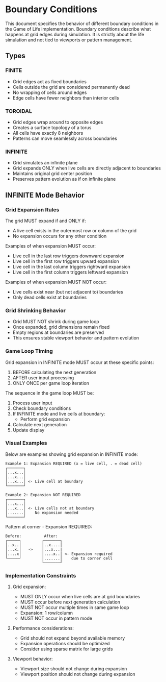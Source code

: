 # Boundary Conditions

This document specifies the behavior of different boundary conditions in the Game of Life implementation. 
Boundary conditions describe what happens at grid edges during simulation. It is strictly about the life 
simulation and not tied to viewports or pattern management.

## Types

### FINITE

- Grid edges act as fixed boundaries
- Cells outside the grid are considered permanently dead
- No wrapping of cells around edges
- Edge cells have fewer neighbors than interior cells

### TOROIDAL

- Grid edges wrap around to opposite edges
- Creates a surface topology of a torus
- All cells have exactly 8 neighbors
- Patterns can move seamlessly across boundaries

### INFINITE

- Grid simulates an infinite plane
- Grid expands ONLY when live cells are directly adjacent to boundaries
- Maintains original grid center position
- Preserves pattern evolution as if on infinite plane

## INFINITE Mode Behavior

### Grid Expansion Rules

The grid MUST expand if and ONLY if:

- A live cell exists in the outermost row or column of the grid
- No expansion occurs for any other condition

Examples of when expansion MUST occur:

- Live cell in the last row triggers downward expansion
- Live cell in the first row triggers upward expansion
- Live cell in the last column triggers rightward expansion
- Live cell in the first column triggers leftward expansion

Examples of when expansion MUST NOT occur:

- Live cells exist near (but not adjacent to) boundaries
- Only dead cells exist at boundaries

### Grid Shrinking Behavior

- Grid MUST NOT shrink during game loop
- Once expanded, grid dimensions remain fixed
- Empty regions at boundaries are preserved
- This ensures stable viewport behavior and pattern evolution

### Game Loop Timing

Grid expansion in INFINITE mode MUST occur at these specific points:

1. BEFORE calculating the next generation
2. AFTER user input processing
3. ONLY ONCE per game loop iteration

The sequence in the game loop MUST be:

1. Process user input
2. Check boundary conditions
3. If INFINITE mode and live cells at boundary:
   - Perform grid expansion
4. Calculate next generation
5. Update display

### Visual Examples

Below are examples showing grid expansion in INFINITE mode:

```text
Example 1: Expansion REQUIRED (x = live cell, . = dead cell)
┌───────┐
│...x...│ 
│...x...│
│...x...│ <- Live cell at boundary
└───────┘

Example 2: Expansion NOT REQUIRED
┌───────┐
│...x...│ 
│...x...│ <- Live cells not at boundary
│.......│    No expansion needed
└───────┘
```

Pattern at corner - Expansion REQUIRED:

```text
Before:          After:
┌─────┐         ┌───────┐
│..x..│         │..x....│
│...x.│   ->    │...x...|
│....x│         │....x..│ <- Expansion required
└─────┘         │.......│    due to corner cell
                └───────┘
```

### Implementation Constraints

1. Grid expansion:
   - MUST ONLY occur when live cells are at grid boundaries
   - MUST occur before next generation calculation
   - MUST NOT occur multiple times in same game loop
   - Expansion: 1 row/column
   - MUST NOT occur in pattern mode

2. Performance considerations:
   - Grid should not expand beyond available memory
   - Expansion operations should be optimized
   - Consider using sparse matrix for large grids

3. Viewport behavior:
   - Viewport size should not change during expansion
   - Viewport position should not change during expansion
